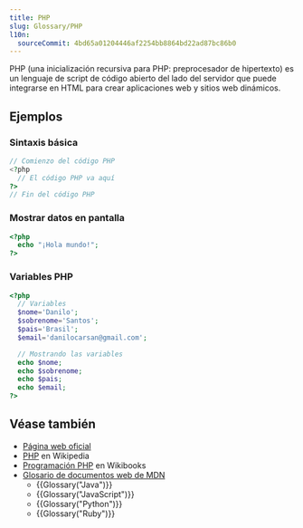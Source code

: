 ```yaml
---
title: PHP
slug: Glossary/PHP
l10n:
  sourceCommit: 4bd65a01204446af2254bb8864bd22ad87bc86b0
---
```


PHP (una inicialización recursiva para PHP: preprocesador de hipertexto) es un lenguaje de script de código abierto del lado del servidor que puede integrarse en HTML para crear aplicaciones web y sitios web dinámicos.

## Ejemplos

### Sintaxis básica

```php
// Comienzo del código PHP
<?php
  // El código PHP va aquí
?>
// Fin del código PHP
```

### Mostrar datos en pantalla

```php
<?php
  echo "¡Hola mundo!";
?>
```

### Variables PHP

```php
<?php
  // Variables
  $nome='Danilo';
  $sobrenome='Santos';
  $pais='Brasil';
  $email='danilocarsan@gmail.com';

  // Mostrando las variables
  echo $nome;
  echo $sobrenome;
  echo $pais;
  echo $email;
?>
```

## Véase también

- [Página web oficial](https://www.php.net/)
- [PHP](https://es.wikipedia.org/wiki/PHP) en Wikipedia
- [Programación PHP](https://en.wikibooks.org/wiki/PHP_Programming) en Wikibooks
- [Glosario de documentos web de MDN](/es/docs/Glossary)
  - {{Glossary("Java")}}
  - {{Glossary("JavaScript")}}
  - {{Glossary("Python")}}
  - {{Glossary("Ruby")}}
